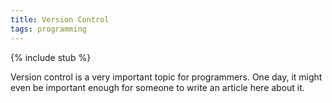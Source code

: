 ```yaml
---
title: Version Control
tags: programming
---
```


{% include stub %}

Version control is a very important topic for programmers. One day, it might
even be important enough for someone to write an article here about it.